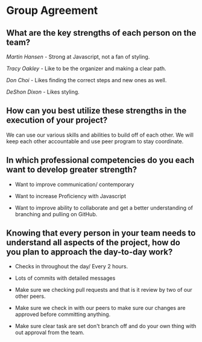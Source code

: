 # Group Agreement

## What are the key strengths of each person on the team?

*Martin Hansen* - Strong at Javascript, not a fan of styling.

*Tracy Oakley* - Like to be the organizer and making a clear path.

*Don Choi* - Likes finding the correct steps and new ones as well.

*DeShon Dixon* - Likes styling. 

## How can you best utilize these strengths in the execution of your project?

We can use our various skills and abilities to build off of each other. We will keep each other accountable and use peer program to stay coordinate.

## In which professional competencies do you each want to develop greater strength?

- Want to improve communication/ contemporary 

- Want to increase Proficiency with Javascript 

- Want to improve ability to collaborate and get a better understanding of branching and pulling on GitHub.

## Knowing that every person in your team needs to understand all aspects of the project, how do you plan to approach the day-to-day work?

- Checks in throughout the day/ Every 2 hours.

- Lots of commits with detailed messages

- Make sure we checking pull requests and that is it review by two of our other peers.

- Make sure we check in with our peers to make sure our changes are approved before committing anything.

- Make sure clear task are set don't branch off and do your own thing with out approval from the team.
